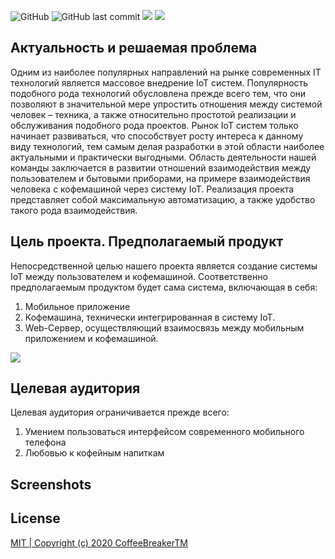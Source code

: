 ![GitHub](https://img.shields.io/github/license/kerusey/CoffeeBreaker.svg?label=Coffee%20Breaker)
![GitHub last commit](https://img.shields.io/github/last-commit/kerusey/CoffeeBreaker.svg)
<img src="https://user-images.githubusercontent.com/56975858/77643754-fa06ee80-6f70-11ea-88a9-f33b238a8626.jpg"/>
<img src="https://user-images.githubusercontent.com/56975858/77687668-d44d0a00-6faf-11ea-9cc5-30385dfc4a55.jpg"/> 

## Актуальность и решаемая проблема
Одним из наиболее популярных направлений на рынке современных IT технологий является массовое внедрение IoT систем. Популярность подобного рода технологий обусловлена прежде всего тем, что они позволяют в значительной мере упростить отношения между системой человек – техника, а также относительно простотой реализации и обслуживания подобного рода проектов. Рынок IoT систем только начинает развиваться, что способствует росту интереса к данному виду технологий, тем самым делая разработки в этой области наиболее актуальными и практически выгодными.
Область деятельности нашей команды заключается в развитии отношений взаимодействия между пользователем и бытовыми приборами, на примере взаимодействия человека с кофемашиной через систему IoT. Реализация проекта представляет собой максимальную автоматизацию, а также удобство такого рода взаимодействия.

## Цель проекта. Предполагаемый продукт
Непосредственной целью нашего проекта является создание системы IoT между пользователем и кофемашиной. Соответственно предполагаемым продуктом будет сама система, включающая в себя:
1. Мобильное приложение
2. Кофемашина, технически интегрированная в систему IoT.
3. Web-Сервер, осуществляющий взаимосвязь между мобильным приложением и кофемашиной.
<img src="https://user-images.githubusercontent.com/56975858/77685462-87b3ff80-6fac-11ea-8010-1e1b4ea46549.jpg"/>

## Целевая аудитория
Целевая аудитория ограничивается прежде всего:
1. Умением пользоваться интерфейсом современного мобильного телефона
2. Любовью к кофейным напиткам

## Screenshots


## License
[MIT | Copyright (c) 2020 CoffeeBreakerTM](https://github.com/kerusey/CoffeeBreaker/blob/master/LICENSE)

